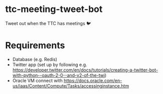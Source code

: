 # ttc-meeting-tweet-bot
Tweet out when the TTC has meetings 🐦

# Requirements
- Database (e.g. Redis)
- Twitter app (set up by following e.g. https://developer.twitter.com/en/docs/tutorials/creating-a-twitter-bot-with-python--oauth-2-0--and-v2-of-the-twi)
- Oracle VM connect with https://docs.oracle.com/en-us/iaas/Content/Compute/Tasks/accessinginstance.htm